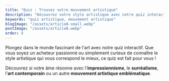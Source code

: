 ```yaml
---
title: "Quiz : Trouvez votre mouvement artistique"
description: "Découvrez votre style artistique avec notre quiz interactif. Répondez aux questions pour découvrir à quel mouvement artistique vous appartenez."
keywords: "quiz artistique, mouvement artistique"
blogImage: "/assets/article8-small.webp"
postImage: "/assets/article8.webp"
order: 8
---
```


Plongez dans le monde fascinant de l'art avec notre quiz interactif. Que vous soyez un acheteur passionné ou simplement curieux de connaître le style artistique qui vous correspond le mieux, ce quiz est fait pour vous !

Découvrez si votre âme résonne avec l'**impressionnisme**, le **surréalisme**, l'**art contemporain** ou un autre **mouvement artistique emblématique**.
